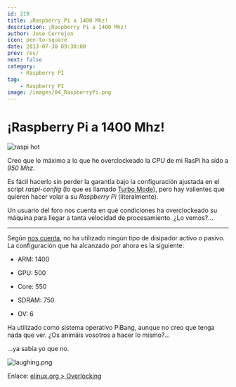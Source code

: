```yaml
---
id: 219
title: ¡Raspberry Pi a 1400 Mhz!
description: ¡Raspberry Pi a 1400 Mhz!
author: Jose Cerrejon
icon: pen-to-square
date: 2013-07-30 09:30:00
prev: /es/
next: false
category:
    - Raspberry PI
tag:
    - Raspberry PI
image: /images/04_RaspberryPi.png
---
```


# ¡Raspberry Pi a 1400 Mhz!

![raspi hot](/images/04_RaspberryPi.png)

Creo que lo máximo a lo que he overclockeado la _CPU_ de mi RasPi ha sido a _950 Mhz._

Es fácil hacerlo sin perder la garantía bajo la configuración ajustada en el script _raspi-config_ (lo que es llamado [Turbo Mode](https://www.raspberrypi.org/archives/2008)), pero hay valientes que quieren hacer volar a su _Raspberry Pi_ (literalmente).

Un usuario del foro nos cuenta en qué condiciones ha overclockeado su máquina para llegar a tanta velocidad de procesamiento. ¿Lo vemos?...

---

Según [nos cuenta](https://www.raspberrypi.org/phpBB3/viewtopic.php?f=63&t=51119), no ha utilizado ningún tipo de disipador activo o pasivo. La configuración que ha alcanzado por ahora es la siguiente:

-   ARM: 1400

-   GPU: 500

-   Core: 550

-   SDRAM: 750

-   OV: 6

Ha utilizado como sistema operativo PiBang, aunque no creo que tenga nada que ver.
¿Os animáis vosotros a hacer lo mismo?...

...ya sabía yo que no.

![laughing.png](/css/sm/laughing.png)

Enlace: [elinux.org > Overlocking](https://elinux.org/RPiconfig#Overclocking)
